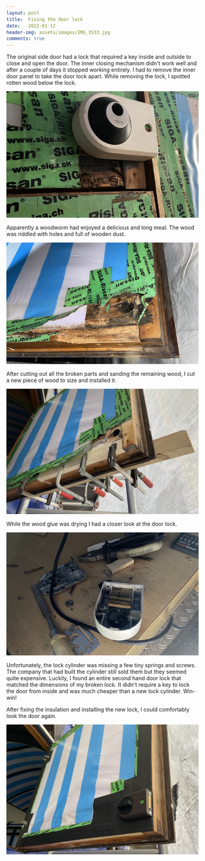 ```yaml
---
layout: post
title:  Fixing the door lock
date:   2022-01-12
header-img: assets/images/IMG_3533.jpg
comments: true
---
```



The original side door had a lock that required a key inside and outside to close and open the door. The inner closing mechanism didn't work well and after a couple of days it stopped working entirely. I had to remove the inner door panel to take the door lock apart. While removing the lock, I spotted rotten wood below the lock.

![Rotten wood under the door lock](/assets/images/IMG_3520.jpg)

Apparently a woodworm had enjoyed a delicious and long meal. The wood was riddled with holes and full of wooden dust.

![Traces of a woodworm](/assets/images/IMG_3523.jpg)

After cutting out all the broken parts and sanding the remaining wood, I cut a new piece of wood to size and installed it.

![New wood adhered into the door](/assets/images/IMG_3533.jpg)

While the wood glue was drying I had a closer look at the door lock.

![Broken door lock](/assets/images/IMG_3527.jpg)

Unfortunately, the lock cylinder was missing a few tiny springs and screws. The company that had built the cylinder still sold them but they seemed quite expensive. Luckily, I found an entire second hand door lock that matched the dimensions of my broken lock. It didn't require a key to lock the door from inside and was much cheaper than a new lock cylinder. Win-win!

After fixing the insulation and installing the new lock, I could comfortably look the door again.

![New look mounted on the fixed door](/assets/images/IMG_3558.jpg)